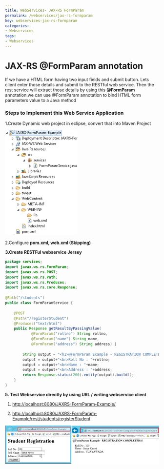 ```yaml
---
title: WebServices- JAX-RS FormParam
permalink: /webservices/jax-rs-formparam
key: webservices-jax-rs-formparam
categories:
- Webservices
tags:
- Webservices
---
```



JAX-RS @FormParam annotation
========================================

If we have a HTML form having two input fields and submit button. Lets client
enter those details and submit to the RESTful web service. Then the rest service
will extract those details by using this **@FormParam** annotation.we can
use @FormParam annotation to bind HTML form parameters value to a Java method

### Steps to Implement this Web Service Application

1.Create Dynamic web project in eclipse, convert that into Maven Project

![](media/5bbd93d0fe149d502bb168149e4dee77.tmp)

2.Configure **pom.xml, web.xml (Skipping)**

**3.Create RESTFul webservice Jersey**
```java
package services; 
import javax.ws.rs.FormParam; 
import javax.ws.rs.POST;
import javax.ws.rs.Path;
import javax.ws.rs.Produces;
import javax.ws.rs.core.Response;
 
@Path("/students")
public class FormParamService {
	
	@POST
	@Path("/registerStudent")
	@Produces("text/html")
	public Response getResultByPassingValue(
			@FormParam("rollno") String rollno,
			@FormParam("name") String name,
			@FormParam("address") String address) {
		
		String output = "<h1>@FormParam Example - REGISTRATION COMPLETED!!!</h1>";
		output = output+"<br>Roll No : "+rollno;
		output = output+"<br>Name : "+name;
		output = output+"<br>Address : "+address;		 
		return Response.status(200).entity(output).build();
	}
}
```

**5. Test Webservice directly by using URL / writing webservice client**

1.  <http://localhost:8080/JAXRS-FormParam-Example/>

2.  <http://localhost:8080/JAXRS-FormParam-Example/rest/students/registerStudent>

![C:\\Users\\kaveti_s\\Desktop\\temp.png](media/6f4dde26415602d13b085b7bbaa0dec9.png)
